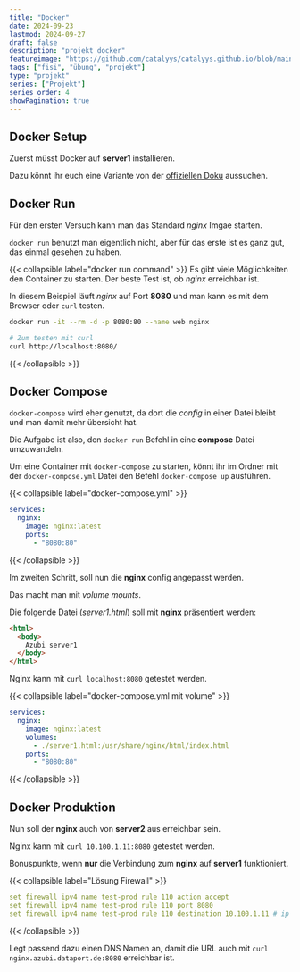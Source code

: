 ```yaml
---
title: "Docker"
date: 2024-09-23
lastmod: 2024-09-27
draft: false
description: "projekt docker"
featureimage: "https://github.com/catalyys/catalyys.github.io/blob/main/assets/azubi_umgebung_setup.svg?raw=true"
tags: ["fisi", "übung", "projekt"]
type: "projekt"
series: ["Projekt"]
series_order: 4
showPagination: true
---
```



## Docker Setup

Zuerst müsst Docker auf **server1** installieren.

Dazu könnt ihr euch eine Variante von der [offiziellen Doku](https://docs.docker.com/engine/install/debian/) aussuchen.

## Docker Run

Für den ersten Versuch kann man das Standard *nginx* Imgae starten.

`docker run` benutzt man eigentlich nicht, aber für das erste ist es ganz gut, das einmal gesehen zu haben.

{{< collapsible label="docker run command" >}}
Es gibt viele Möglichkeiten den Container zu starten. Der beste Test ist, ob *nginx* erreichbar ist.

In diesem Beispiel läuft *nginx* auf Port **8080** und man kann es mit dem Browser oder `curl` testen.

```bash
docker run -it --rm -d -p 8080:80 --name web nginx

# Zum testen mit curl
curl http://localhost:8080/
```
{{< /collapsible >}}


## Docker Compose

`docker-compose` wird eher genutzt, da dort die *config* in einer Datei bleibt und man damit mehr übersicht hat.

Die Aufgabe ist also, den `docker run` Befehl in eine **compose** Datei umzuwandeln.

Um eine Container mit `docker-compose` zu starten, könnt ihr im Ordner mit der `docker-compose.yml` Datei den Befehl `docker-compose up` ausführen.

{{< collapsible label="docker-compose.yml" >}}
```yaml
services:
  nginx:
    image: nginx:latest
    ports:
      - "8080:80"
```
{{< /collapsible >}}

Im zweiten Schritt, soll nun die **nginx** config angepasst werden.

Das macht man mit *volume mounts*.

Die folgende Datei (*server1.html*) soll mit **nginx** präsentiert werden:

```html
<html>
  <body>
    Azubi server1
  </body>
</html>
```

Nginx kann mit `curl localhost:8080` getestet werden.

{{< collapsible label="docker-compose.yml mit volume" >}}
```yaml
services:
  nginx:
    image: nginx:latest
    volumes:
      - ./server1.html:/usr/share/nginx/html/index.html
    ports:
      - "8080:80"
```
{{< /collapsible >}}

## Docker Produktion

Nun soll der **nginx** auch von **server2** aus erreichbar sein.

Nginx kann mit `curl 10.100.1.11:8080` getestet werden.

Bonuspunkte, wenn **nur** die Verbindung zum **nginx** auf **server1** funktioniert.

{{< collapsible label="Lösung Firewall" >}}
```yaml
set firewall ipv4 name test-prod rule 110 action accept
set firewall ipv4 name test-prod rule 110 port 8080
set firewall ipv4 name test-prod rule 110 destination 10.100.1.11 # ip von server1
```
{{< /collapsible >}}

Legt passend dazu einen DNS Namen an, damit die URL auch mit `curl nginx.azubi.dataport.de:8080` erreichbar ist.


